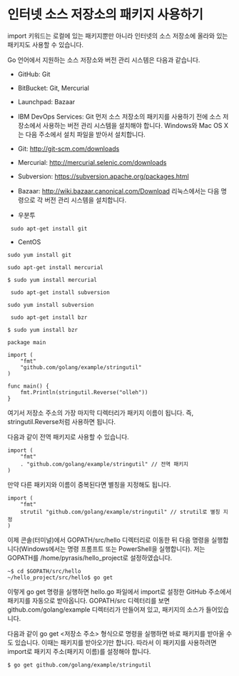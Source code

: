 # 인터넷 소스 저장소의 패키지 사용하기

import 키워드는 로컬에 있는 패키지뿐만 아니라 인터넷의 소스 저장소에 올라와 있는 패키지도 사용할 수 있습니다.

Go 언어에서 지원하는 소스 저장소와 버전 관리 시스템은 다음과 같습니다.

- GitHub: Git
- BitBucket: Git, Mercurial
- Launchpad: Bazaar
- IBM DevOps Services: Git
먼저 소스 저장소의 패키지를 사용하기 전에 소스 저장소에서 사용하는 버전 관리 시스템을 설치해야 합니다. Windows와 Mac OS X는 다음 주소에서 설치 파일을 받아서 설치합니다.

- Git: http://git-scm.com/downloads
- Mercurial: http://mercurial.selenic.com/downloads
- Subversion: https://subversion.apache.org/packages.html
- Bazaar: http://wiki.bazaar.canonical.com/Download
리눅스에서는 다음 명령으로 각 버전 관리 시스템을 설치합니다.
- 우분투
```
 sudo apt-get install git
```
- CentOS
```
sudo yum install git
```
```
sudo apt-get install mercurial
```
```
$ sudo yum install mercurial
```
```
 sudo apt-get install subversion
```
```
sudo yum install subversion
```
```
 sudo apt-get install bzr
```
```
$ sudo yum install bzr
```
```
package main

import (
	"fmt"
	"github.com/golang/example/stringutil"
)

func main() {
	fmt.Println(stringutil.Reverse("olleh"))
}
```
여기서 저장소 주소의 가장 마지막 디렉터리가 패키지 이름이 됩니다. 즉, stringutil.Reverse처럼 사용하면 됩니다.

다음과 같이 전역 패키지로 사용할 수 있습니다.


```
import (
	"fmt"
	. "github.com/golang/example/stringutil" // 전역 패키지
)
```
만약 다른 패키지와 이름이 중복된다면 별칭을 지정해도 됩니다.
```
import (
	"fmt"
	strutil "github.com/golang/example/stringutil" // strutil로 별칭 지정
)
```
이제 콘솔(터미널)에서 GOPATH/src/hello 디렉터리로 이동한 뒤 다음 명령을 실행합니다(Windows에서는 명령 프롬프트 또는 PowerShell을 실행합니다). 저는 GOPATH를 /home/pyrasis/hello_project로 설정하였습니다.

```
~$ cd $GOPATH/src/hello
~/hello_project/src/hello$ go get
```
이렇게 go get 명령을 실행하면 hello.go 파일에서 import로 설정한 GitHub 주소에서 패키지를 자동으로 받아옵니다. GOPATH/src 디렉터리를 보면 github.com/golang/example 디렉터리가 만들어져 있고, 패키지의 소스가 들어있습니다.

다음과 같이 go get <저장소 주소> 형식으로 명령을 실행하면 바로 패키지를 받아올 수도 있습니다. 이때는 패키지를 받아오기만 합니다. 따라서 이 패키지를 사용하려면 import로 패키지 주소(패키지 이름)를 설정해야 합니다.
```
$ go get github.com/golang/example/stringutil
```
